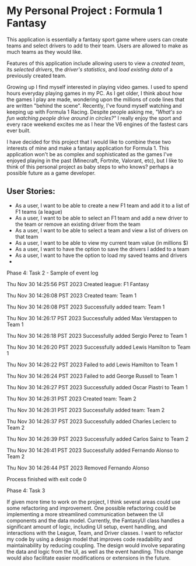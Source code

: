 # My Personal Project : Formula 1 Fantasy

This application is essentially a fantasy sport game where users can create teams and select drivers to add to their team.
Users are allowed to make as much teams as they would like.

Features of this application include allowing users to view a _created team_, its _selected drivers_,
the _driver's statistics_, and _load existing data_ of a previously created team.

Growing up I find myself interested in playing video games. I used to spend hours everyday playing
games in my PC. As I get older, I think about how the games I play are made, wondering upon the millions of code lines that
are written "behind the scene".
Recently, I've found myself watching and keeping up with Formula 1 Racing. Despite people asking me,
_"What's so fun watching people drive around in circles?"_ I really enjoy the sport and every race weekend excites me 
as I hear the V6 engines of the fastest cars ever built. 

I have decided for this project that I would like to combine these
two interests of mine and make a fantasy application for Formula 1.
This application won't be as complex and sophisticated as the games I've enjoyed playing in the past (Minecraft, Fortnite, Valorant, etc),
but I like to think of this personal project as baby steps to who knows? perhaps a possible future as a game developer.


## User Stories:

- As a user, I want to be able to create a new F1 team and add it to a list of F1 teams (a league)
- As a user, I want to be able to select an F1 team and add a new driver to the team or remove an existing driver from the team
- As a user, I want to be able to select a team and view a list of drivers on that team
- As a user, I want to be able to view my current team value (in millions $)
- As a user, I want to have the option to save the drivers I added to a team
- As a user, I want to have the option to load my saved teams and drivers
- 

Phase 4: Task 2 - Sample of event log

Thu Nov 30 14:25:56 PST 2023
Created league: F1 Fantasy

Thu Nov 30 14:26:08 PST 2023
Created team: Team 1

Thu Nov 30 14:26:08 PST 2023
Successfully added team: Team 1

Thu Nov 30 14:26:17 PST 2023
Successfully added Max Verstappen to Team 1

Thu Nov 30 14:26:18 PST 2023
Successfully added Sergio Perez to Team 1

Thu Nov 30 14:26:20 PST 2023
Successfully added Lewis Hamilton to Team 1

Thu Nov 30 14:26:22 PST 2023
Failed to add Lewis Hamilton to Team 1

Thu Nov 30 14:26:24 PST 2023
Failed to add George Russell to Team 1

Thu Nov 30 14:26:27 PST 2023
Successfully added Oscar Piastri to Team 1

Thu Nov 30 14:26:31 PST 2023
Created team: Team 2

Thu Nov 30 14:26:31 PST 2023
Successfully added team: Team 2

Thu Nov 30 14:26:37 PST 2023
Successfully added Charles Leclerc to Team 2

Thu Nov 30 14:26:39 PST 2023
Successfully added Carlos Sainz to Team 2

Thu Nov 30 14:26:41 PST 2023
Successfully added Fernando Alonso to Team 2

Thu Nov 30 14:26:44 PST 2023
Removed Fernando Alonso

Process finished with exit code 0

Phase 4: Task 3

If given more time to work on the project, I think several areas could use some refactoring and improvement. 
One possible refactoring could be implementing a more streamlined communication between the UI components and the data model.
Currently, the FantasyUI class handles a significant amount of logic, including UI setup, event handling, and interactions with the
League, Team, and Driver classes. I want to refactor my code by using a design model that improves 
code readability and maintainability by reducing coupling. The design would involve separating the data and logic from the UI,
as well as the event handling. This change would also facilitate easier modifications or extensions in the future.
 